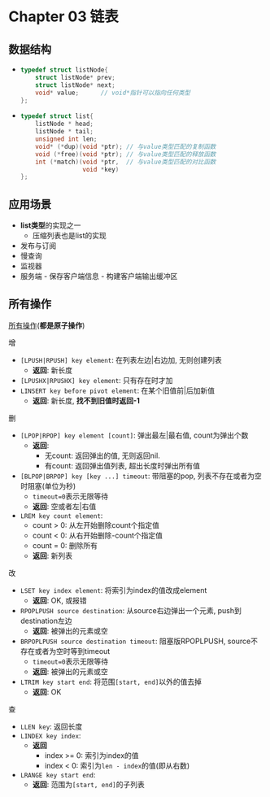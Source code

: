 # Chapter 03 链表


## 数据结构
-   ```c++
    typedef struct listNode{
        struct listNode* prev;
        struct listNode* next;
        void* value;      // void*指针可以指向任何类型
    };
    ```
-   ```c++
    typedef struct list{
        listNode * head;
        listNode * tail;
        unsigned int len;
        void* (*dup)(void *ptr); // 与value类型匹配的复制函数
        void (*free)(void *ptr); // 与value类型匹配的释放函数
        int (*match)(void *ptr,  // 与value类型匹配的对比函数
                     void *key) 
    };
    ```


## 应用场景
- **list类型**的实现之一
    - 压缩列表也是list的实现
- 发布与订阅
- 慢查询
- 监视器
- 服务端
        - 保存客户端信息
        - 构建客户端输出缓冲区

## 所有操作

[所有操作](http://redisdoc.com/list/index.html)(**都是原子操作**)


增
- `[LPUSH|RPUSH] key element`: 在列表左边|右边加, 无则创建列表
    - **返回**: 新长度
- `[LPUSHX|RPUSHX] key element`: 只有存在时才加
- `LINSERT key before pivot element`: 在某个旧值前|后加新值
    - **返回**: 新长度, **找不到旧值时返回-1**


删
- `[LPOP|RPOP] key element [count]`: 弹出最左|最右值, count为弹出个数
    - **返回**: 
        - 无count: 返回弹出的值, 无则返回nil.
        - 有count: 返回弹出值列表, 超出长度时弹出所有值
- `[BLPOP|BRPOP] key [key ...] timeout`: 带阻塞的pop, 列表不存在或者为空时阻塞(单位为秒)
    - `timeout=0`表示无限等待
    - **返回**: 空或者左|右值
- `LREM key count element`: 
    - count > 0: 从左开始删除count个指定值
    - count < 0: 从右开始删除-count个指定值
    - count = 0: 删除所有
    - **返回**: 新列表


改
- `LSET key index element`: 将索引为index的值改成element
    - **返回**: OK, 或报错
- `RPOPLPUSH source destination`: 从source右边弹出一个元素, push到destination左边
    - **返回**: 被弹出的元素或空
- `BRPOPLPUSH source destination timeout`: 阻塞版RPOPLPUSH, source不存在或者为空时等到timeout
    - `timeout=0`表示无限等待
    - **返回**: 被弹出的元素或空
- `LTRIM key start end`: 将范围`[start, end]`以外的值去掉
    - **返回**: OK


查
- `LLEN key`: 返回长度
- `LINDEX key index`: 
    - **返回**
        - index >= 0: 索引为index的值
        - index < 0: 索引为`len - index`的值(即从右数)
- `LRANGE key start end`: 
    - **返回**: 范围为`[start, end]`的子列表
